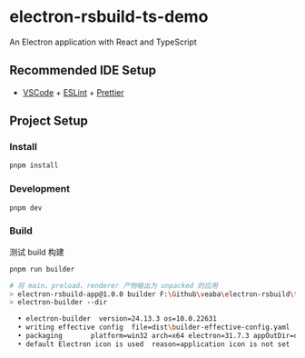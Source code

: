 # electron-rsbuild-ts-demo

An Electron application with React and TypeScript

## Recommended IDE Setup

- [VSCode](https://code.visualstudio.com/) + [ESLint](https://marketplace.visualstudio.com/items?itemName=dbaeumer.vscode-eslint) + [Prettier](https://marketplace.visualstudio.com/items?itemName=esbenp.prettier-vscode)

## Project Setup

### Install

```bash
pnpm install
```

### Development

```bash
pnpm dev
```

### Build

测试 build 构建

```bash
pnpm run builder

# 将 main、preload、renderer 产物输出为 unpacked 的应用
> electron-rsbuild-app@1.0.0 builder F:\Github\veaba\electron-rsbuild\tests\electron-rsbuild-demo
> electron-builder --dir

  • electron-builder  version=24.13.3 os=10.0.22631
  • writing effective config  file=dist\builder-effective-config.yaml
  • packaging       platform=win32 arch=x64 electron=31.7.3 appOutDir=dist\win-unpacked
  • default Electron icon is used  reason=application icon is not set


```
